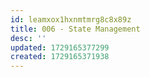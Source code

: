 ```yaml
---
id: leamxox1hxnmtmrg8c8x89z
title: 006 - State Management
desc: ''
updated: 1729165377299
created: 1729165371938
---
```

